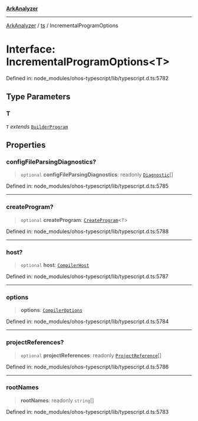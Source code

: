 [**ArkAnalyzer**](../../../../README.md)

***

[ArkAnalyzer](../../../../globals.md) / [ts](../README.md) / IncrementalProgramOptions

# Interface: IncrementalProgramOptions\<T\>

Defined in: node\_modules/ohos-typescript/lib/typescript.d.ts:5782

## Type Parameters

### T

`T` *extends* [`BuilderProgram`](BuilderProgram.md)

## Properties

### configFileParsingDiagnostics?

> `optional` **configFileParsingDiagnostics**: readonly [`Diagnostic`](Diagnostic.md)[]

Defined in: node\_modules/ohos-typescript/lib/typescript.d.ts:5785

***

### createProgram?

> `optional` **createProgram**: [`CreateProgram`](../type-aliases/CreateProgram.md)\<`T`\>

Defined in: node\_modules/ohos-typescript/lib/typescript.d.ts:5788

***

### host?

> `optional` **host**: [`CompilerHost`](CompilerHost.md)

Defined in: node\_modules/ohos-typescript/lib/typescript.d.ts:5787

***

### options

> **options**: [`CompilerOptions`](CompilerOptions.md)

Defined in: node\_modules/ohos-typescript/lib/typescript.d.ts:5784

***

### projectReferences?

> `optional` **projectReferences**: readonly [`ProjectReference`](ProjectReference.md)[]

Defined in: node\_modules/ohos-typescript/lib/typescript.d.ts:5786

***

### rootNames

> **rootNames**: readonly `string`[]

Defined in: node\_modules/ohos-typescript/lib/typescript.d.ts:5783
